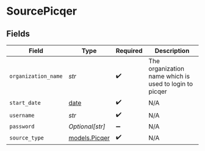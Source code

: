 # SourcePicqer


## Fields

| Field                                                                | Type                                                                 | Required                                                             | Description                                                          |
| -------------------------------------------------------------------- | -------------------------------------------------------------------- | -------------------------------------------------------------------- | -------------------------------------------------------------------- |
| `organization_name`                                                  | *str*                                                                | :heavy_check_mark:                                                   | The organization name which is used to login to picqer               |
| `start_date`                                                         | [date](https://docs.python.org/3/library/datetime.html#date-objects) | :heavy_check_mark:                                                   | N/A                                                                  |
| `username`                                                           | *str*                                                                | :heavy_check_mark:                                                   | N/A                                                                  |
| `password`                                                           | *Optional[str]*                                                      | :heavy_minus_sign:                                                   | N/A                                                                  |
| `source_type`                                                        | [models.Picqer](../models/picqer.md)                                 | :heavy_check_mark:                                                   | N/A                                                                  |